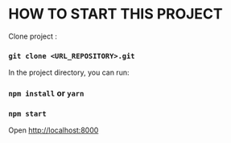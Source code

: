 # HOW TO START THIS PROJECT

Clone project :

### `git clone <URL_REPOSITORY>.git`

In the project directory, you can run:

### `npm install` or `yarn`

### `npm start`

Open [http://localhost:8000](http://localhost:8000)
